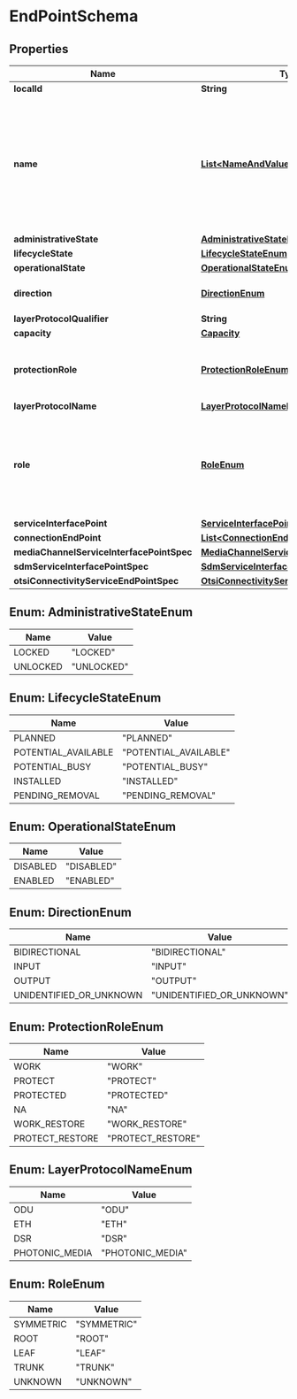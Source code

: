 
# EndPointSchema

## Properties
Name | Type | Description | Notes
------------ | ------------- | ------------- | -------------
**localId** | **String** |  |  [optional]
**name** | [**List&lt;NameAndValue&gt;**](NameAndValue.md) | List of names. A property of an entity with a value that is unique in some namespace but may change during the life of the entity. A name carries no semantics with respect to the purpose of the entity. |  [optional]
**administrativeState** | [**AdministrativeStateEnum**](#AdministrativeStateEnum) |  |  [optional]
**lifecycleState** | [**LifecycleStateEnum**](#LifecycleStateEnum) |  |  [optional]
**operationalState** | [**OperationalStateEnum**](#OperationalStateEnum) |  |  [optional]
**direction** | [**DirectionEnum**](#DirectionEnum) | The orientation of defined flow at the EndPoint. |  [optional]
**layerProtocolQualifier** | **String** |  |  [optional]
**capacity** | [**Capacity**](Capacity.md) |  |  [optional]
**protectionRole** | [**ProtectionRoleEnum**](#ProtectionRoleEnum) | To specify the protection role of this Port when create or update ConnectivityService. |  [optional]
**layerProtocolName** | [**LayerProtocolNameEnum**](#LayerProtocolNameEnum) |  |  [optional]
**role** | [**RoleEnum**](#RoleEnum) | Each EP of the FC has a role (e.g., working, protection, protected, symmetric, hub, spoke, leaf, root)  in the context of the FC with respect to the FC function.  |  [optional]
**serviceInterfacePoint** | [**ServiceInterfacePointRef**](ServiceInterfacePointRef.md) |  |  [optional]
**connectionEndPoint** | [**List&lt;ConnectionEndPointRef&gt;**](ConnectionEndPointRef.md) |  |  [optional]
**mediaChannelServiceInterfacePointSpec** | [**MediaChannelServiceInterfacePointSpec**](MediaChannelServiceInterfacePointSpec.md) |  |  [optional]
**sdmServiceInterfacePointSpec** | [**SdmServiceInterfacePointSpec**](SdmServiceInterfacePointSpec.md) |  |  [optional]
**otsiConnectivityServiceEndPointSpec** | [**OtsiConnectivityServiceEndPointSpec**](OtsiConnectivityServiceEndPointSpec.md) |  |  [optional]


<a name="AdministrativeStateEnum"></a>
## Enum: AdministrativeStateEnum
Name | Value
---- | -----
LOCKED | &quot;LOCKED&quot;
UNLOCKED | &quot;UNLOCKED&quot;


<a name="LifecycleStateEnum"></a>
## Enum: LifecycleStateEnum
Name | Value
---- | -----
PLANNED | &quot;PLANNED&quot;
POTENTIAL_AVAILABLE | &quot;POTENTIAL_AVAILABLE&quot;
POTENTIAL_BUSY | &quot;POTENTIAL_BUSY&quot;
INSTALLED | &quot;INSTALLED&quot;
PENDING_REMOVAL | &quot;PENDING_REMOVAL&quot;


<a name="OperationalStateEnum"></a>
## Enum: OperationalStateEnum
Name | Value
---- | -----
DISABLED | &quot;DISABLED&quot;
ENABLED | &quot;ENABLED&quot;


<a name="DirectionEnum"></a>
## Enum: DirectionEnum
Name | Value
---- | -----
BIDIRECTIONAL | &quot;BIDIRECTIONAL&quot;
INPUT | &quot;INPUT&quot;
OUTPUT | &quot;OUTPUT&quot;
UNIDENTIFIED_OR_UNKNOWN | &quot;UNIDENTIFIED_OR_UNKNOWN&quot;


<a name="ProtectionRoleEnum"></a>
## Enum: ProtectionRoleEnum
Name | Value
---- | -----
WORK | &quot;WORK&quot;
PROTECT | &quot;PROTECT&quot;
PROTECTED | &quot;PROTECTED&quot;
NA | &quot;NA&quot;
WORK_RESTORE | &quot;WORK_RESTORE&quot;
PROTECT_RESTORE | &quot;PROTECT_RESTORE&quot;


<a name="LayerProtocolNameEnum"></a>
## Enum: LayerProtocolNameEnum
Name | Value
---- | -----
ODU | &quot;ODU&quot;
ETH | &quot;ETH&quot;
DSR | &quot;DSR&quot;
PHOTONIC_MEDIA | &quot;PHOTONIC_MEDIA&quot;


<a name="RoleEnum"></a>
## Enum: RoleEnum
Name | Value
---- | -----
SYMMETRIC | &quot;SYMMETRIC&quot;
ROOT | &quot;ROOT&quot;
LEAF | &quot;LEAF&quot;
TRUNK | &quot;TRUNK&quot;
UNKNOWN | &quot;UNKNOWN&quot;



